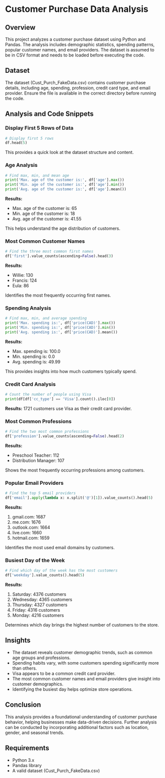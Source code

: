 # Customer Purchase Data Analysis

## Overview
This project analyzes a customer purchase dataset using Python and Pandas. The analysis includes demographic statistics, spending patterns, popular customer names, and email providers. The dataset is assumed to be in CSV format and needs to be loaded before executing the code.

## Dataset
The dataset (Cust_Purch_FakeData.csv) contains customer purchase details, including age, spending, profession, credit card type, and email provider. Ensure the file is available in the correct directory before running the code.

## Analysis and Code Snippets

### Display First 5 Rows of Data
```python
# Display first 5 rows
df.head(5)
```
This provides a quick look at the dataset structure and content.

### Age Analysis
```python
# Find max, min, and mean age
print('Max. age of the customer is:', df['age'].max())
print('Min. age of the customer is:', df['age'].min())
print('Avg. age of the customer is:', df['age'].mean())
```
**Results:**
- Max. age of the customer is: 65
- Min. age of the customer is: 18
- Avg. age of the customer is: 41.55

This helps understand the age distribution of customers.

### Most Common Customer Names
```python
# Find the three most common first names
df['first'].value_counts(ascending=False).head(3)
```
**Results:**
- Willie: 130
- Francis: 124
- Eula: 86

Identifies the most frequently occurring first names.

### Spending Analysis
```python
# Find max, min, and average spending
print('Max. spending is:', df['price(CAD)'].max())
print('Min. spending is:', df['price(CAD)'].min())
print('Avg. spending is:', df['price(CAD)'].mean())
```
**Results:**
- Max. spending is: 100.0
- Min. spending is: 0.0
- Avg. spending is: 49.99

This provides insights into how much customers typically spend.

### Credit Card Analysis
```python
# Count the number of people using Visa
print(df[df['cc_type'] == 'Visa'].count().iloc[0])
```
**Results:** 1721 customers use Visa as their credit card provider.

### Most Common Professions
```python
# Find the two most common professions
df['profession'].value_counts(ascending=False).head(2)
```
**Results:**
- Preschool Teacher: 112
- Distribution Manager: 107

Shows the most frequently occurring professions among customers.

### Popular Email Providers
```python
# Find the top 5 email providers
df['email'].apply(lambda x: x.split('@')[1]).value_counts().head(5)
```
**Results:**
1. gmail.com: 1687
2. me.com: 1676
3. outlook.com: 1664
4. live.com: 1660
5. hotmail.com: 1659

Identifies the most used email domains by customers.

### Busiest Day of the Week
```python
# Find which day of the week has the most customers
df['weekday'].value_counts().head(5)
```
**Results:**
1. Saturday: 4376 customers
2. Wednesday: 4365 customers
3. Thursday: 4327 customers
4. Friday: 4316 customers
5. Monday: 4216 customers

Determines which day brings the highest number of customers to the store.

## Insights
- The dataset reveals customer demographic trends, such as common age groups and professions.
- Spending habits vary, with some customers spending significantly more than others.
- Visa appears to be a common credit card provider.
- The most common customer names and email providers give insight into customer demographics.
- Identifying the busiest day helps optimize store operations.

## Conclusion
This analysis provides a foundational understanding of customer purchase behavior, helping businesses make data-driven decisions. Further analysis can be conducted by incorporating additional factors such as location, gender, and seasonal trends.

## Requirements
- Python 3.x
- Pandas library
- A valid dataset (Cust_Purch_FakeData.csv)

